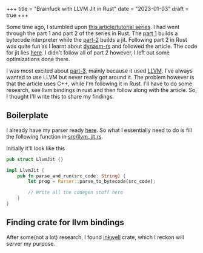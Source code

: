 +++
title = "Brainfuck with LLVM Jit in Rust"
date = "2023-01-03"
draft = true
+++

Some time ago, I stumbled upon
[this article/tutorial series](https://eli.thegreenplace.net/2017/adventures-in-jit-compilation-part-1-an-interpreter/).
I had went through the part 1 and part 2 of the series in Rust. The
[part 1](https://eli.thegreenplace.net/2017/adventures-in-jit-compilation-part-1-an-interpreter/)
builds a bytecode interpreter while the
[part-2](https://eli.thegreenplace.net/2017/adventures-in-jit-compilation-part-2-an-x64-jit/)
builds a jit. Following part 2 in Rust was quite fun as I learnt about
[dynasm-rs](https://github.com/CensoredUsername/dynasm-rs) and followed the
article. The code for jit lies
[here](https://github.com/dipeshkaphle/Programs/blob/master/bf_interpreter/src/optbytecode_jit.rs).
I didn't follow all of part 2 however, I left out some optimizations done there.

I was most excited about
[part-3](https://eli.thegreenplace.net/2017/adventures-in-jit-compilation-part-3-llvm/),
mainly because it used [LLVM](https://llvm.org/). I've always wanted to use LLVM
but never really got around it. The problem however is that the article uses
C++, while I'm following it in Rust. I'll have to do some research, see llvm
bindings in rust and then follow along with the article. So, I thought I'll
write this to share my findings.

## Boilerplate

I already have my parser ready
[here](https://github.com/dipeshkaphle/Programs/blob/master/bf_interpreter/src/parser.rs).
So what I essentially need to do is fill the following function in
[src/llvm_jit.rs](https://github.com/dipeshkaphle/Programs/blob/master/bf_interpreter/src/llvm_jit.rs).

Initially it'll look like this

```rust
pub struct LlvmJit {}

impl LlvmJit {
    pub fn parse_and_run(src_code: String) {
        let prog = Parser::parse_to_bytecode(src_code);

        // Write all the codegen stuff here
    }
}
```

## Finding crate for llvm bindings

After some(not a lot) research, I found
[inkwell](https://github.com/TheDan64/inkwell/) crate, which I reckon will
server my purpose.
